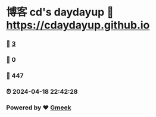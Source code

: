 # 博客 cd's daydayup :link: https://cdaydayup.github.io 
### :page_facing_up: [3](https://cdaydayup.github.io/tag.html) 
### :speech_balloon: 0 
### :hibiscus: 447 
### :alarm_clock: 2024-04-18 22:42:28 
### Powered by :heart: [Gmeek](https://github.com/Meekdai/Gmeek)
